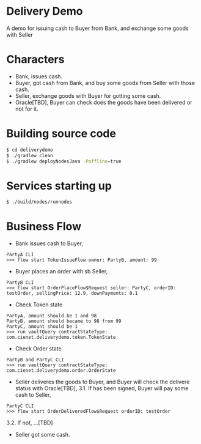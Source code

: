 # Delivery Demo
A demo for issuing cash to Buyer from Bank, and exchange some goods with Seller

# Characters
 - Bank, issues cash.
 - Buyer, got cash from Bank, and buy some goods from Seller with those cash.
 - Seller, exchange goods with Buyer for gotting some cash.
 - Oracle[TBD], Buyer can check does the goods have been delivered or not for it.

# Building source code

```bash
$ cd deliverydemo
$ ./gradlew clean
$ ./gradlew deployNodesJava -Poffline=true
```

# Services starting up

```bash
$ ./build/nodes/runnodes
```
# Business Flow
 * Bank issues cash to Buyer,
 ```text
 PartyA CLI
 >>> flow start TokenIssueFlow owner: PartyB, amount: 99
 ```
 * Buyer places an order with sb Seller,
 ```text
 PartyB CLI
 >>> flow start OrderPlaceFlow$Request seller: PartyC, orderID: testOrder, sellingPrice: 12.9, downPayments: 0.1
 ```
 * Check Token state
 ```
 PartyA, amount should be 1 and 98
 PartyB, amount should became to 98 from 99
 PartyC, amount should be 1 
 >>> run vaultQuery contractStateType: com.cienet.deliverydemo.token.TokenState
 ```

 * Check Order state
 ```text
 PartyB and PartyC CLI
 >>> run vaultQuery contractStateType: com.cienet.deliverydemo.order.OrderState
 ```
 
 * Seller deliveres the goods to Buyer, and Buyer will check the delivere status with Oracle[TBD],
  3.1. If has been signed, Buyer will pay some cash to Seller,
  ```text
  PartyC CLI
  >>> flow start OrderDeliveredFlow$Request orderID: testOrder
  ```
  3.2. If not, ...[TBD]
 * Seller got some cash.

